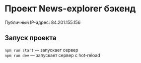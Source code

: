 # Проект News-explorer бэкенд 

 
Публичный IP-адрес: 84.201.155.156
 
## Запуск проекта 
 
`npm run start` — запускает сервер    
`npm run dev` — запускает сервер с hot-reload 
